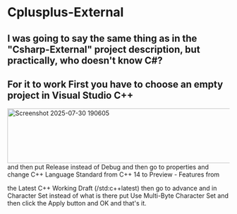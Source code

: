 # Cplusplus-External
## I was going to say the same thing as in the "Csharp-External" project description, but practically, who doesn't know C#?

## For it to work First you have to choose an empty project in Visual Studio C++
<img width="675" height="124" alt="Screenshot 2025-07-30 190605" src="https://github.com/user-attachments/assets/6ea84416-e479-4248-9c4d-4d40f3d601f8" />
and then put Release instead of Debug and then go to properties and change C++ Language Standard from C++ 14 to Preview - Features from

 the Latest C++ Working Draft (/std:c++latest) then go to advance and in Character Set instead of what is there put Use Multi-Byte Character Set and then click the Apply button and OK and that's it.

